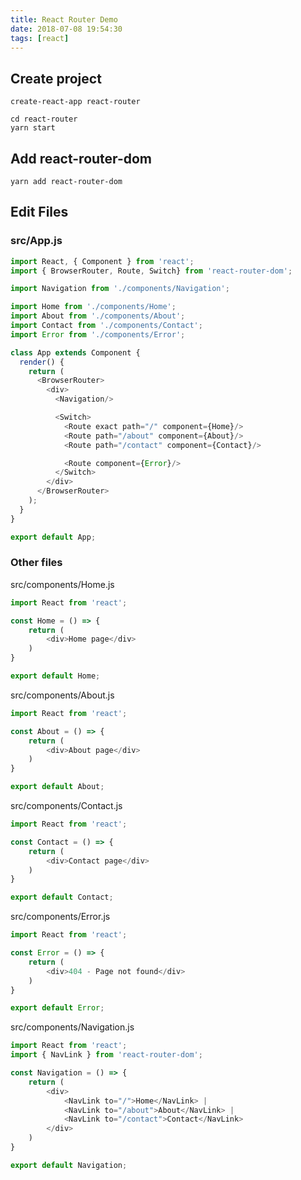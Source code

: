 ```yaml
---
title: React Router Demo
date: 2018-07-08 19:54:30
tags: [react]
---
```

## Create project
```
create-react-app react-router

cd react-router
yarn start
```

## Add react-router-dom
```
yarn add react-router-dom
```

## Edit Files
### src/App.js
```js
import React, { Component } from 'react';
import { BrowserRouter, Route, Switch} from 'react-router-dom';

import Navigation from './components/Navigation';

import Home from './components/Home';
import About from './components/About';
import Contact from './components/Contact';
import Error from './components/Error';

class App extends Component {
  render() {
    return (
      <BrowserRouter>
        <div>
          <Navigation/>

          <Switch>
            <Route exact path="/" component={Home}/>  
            <Route path="/about" component={About}/>  
            <Route path="/contact" component={Contact}/>  

            <Route component={Error}/>
          </Switch>
        </div>
      </BrowserRouter>
    );
  }
}

export default App;
```

### Other files
src/components/Home.js
```js
import React from 'react';

const Home = () => {
    return (
        <div>Home page</div>
    )
}

export default Home;
```

src/components/About.js
```js
import React from 'react';

const About = () => {
    return (
        <div>About page</div>
    )
}

export default About;
```


src/components/Contact.js
```js
import React from 'react';

const Contact = () => {
    return (
        <div>Contact page</div>
    )
}

export default Contact;
```

src/components/Error.js
```js
import React from 'react';

const Error = () => {
    return (
        <div>404 - Page not found</div>
    )
}

export default Error;
```

src/components/Navigation.js
```js
import React from 'react';
import { NavLink } from 'react-router-dom';

const Navigation = () => {
    return (
        <div>
            <NavLink to="/">Home</NavLink> | 
            <NavLink to="/about">About</NavLink> | 
            <NavLink to="/contact">Contact</NavLink>
        </div>
    )
}

export default Navigation;
```
